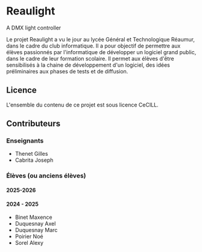 # Reaulight
A DMX light controller

Le projet Reaulight a vu le jour au lycée Général et Technologique Réaumur, dans le cadre du club informatique. Il a pour objectif de permettre aux élèves passionnés par l'informatique de développer un logiciel grand public, dans le cadre de leur formation scolaire. Il permet aux élèves d'être sensibilisés à la chaine de développement d'un logiciel, des idées préliminaires aux phases de tests et de diffusion.

## Licence
L'ensemble du contenu de ce projet est sous licence CeCILL.

## Contributeurs
### Enseignants
- Thenet Gilles
- Cabrita Joseph

### Élèves (ou anciens élèves)
#### 2025-2026

#### 2024 - 2025
- Binet Maxence
- Duquesnay Axel
- Duquesnay Marc
- Poirier Noé
- Sorel Alexy


